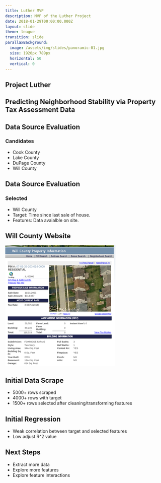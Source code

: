 ```yaml
---
title: Luther MVP
description: MVP of the Luther Project
date: 2018-01-29T00:00:00.000Z
layout: slide
theme: league
transition: slide
parallaxBackground:
  image: /assets/img/slides/panoramic-01.jpg
  size: 1920px 789px
  horizontal: 50
  vertical: 0
---
```


<section>
  <h1>Project Luther</h1>
  <h2>Predicting Neighborhood Stability via Property Tax Assessment Data</h2>
</section>

<section>
  <h2>Data Source Evaluation</h2>
  <h3>Candidates</h3>
  <ul>
    <li>Cook County</li>
    <li>Lake County</li>
    <li>DuPage County</li>
    <li>Will County</li>
  </ul>
</section>

<section>
  <h2>Data Source Evaluation</h2>
  <h3>Selected</h3>
  <ul>
    <li>Will County</li>
    <li>Target: Time since last sale of house.</li>
    <li>Features: Data avaialble on site.</li>
  </ul>
</section>

<section>
  <h1>Will County Website</h1>
  <img alt="chart" src="/assets/img/slides/Luther/WillCo_Web.png">
</section>

<section>
  <h1>Initial Data Scrape</h1>
  <ul>
    <li>5000+ rows scraped</li>
    <li>4000+ rows with target</li>
    <li>1500+ rows selected after cleaning/transforming features</li>
  </ul>
</section>

<section>
  <h1>Initial Regression</h1>
  <ul>
    <li>Weak correlation between target and selected features</li>
    <li>Low adjust R^2 value</li>
  </ul>
</section>

<section>
  <h1>Next Steps</h1>
  <ul>
    <li>Extract more data</li>
    <li>Explore more features</li>
    <li>Explore feature interactions</li>
  </ul>
</section>
